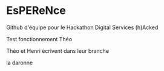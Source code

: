 # EsPEReNce
Github d'équipe pour le Hackathon Digital Services (h)Acked

Test fonctionnement Théo

Théo et Henri écrivent dans leur branche

la daronne